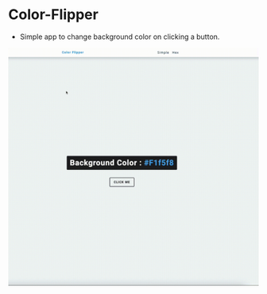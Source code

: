 # Color-Flipper

- Simple app to change background color on clicking a button.

!["Color Flipper GIF"](https://github.com/Sepehr-Sobhani/Color-Flipper/blob/main/color-flipper.gif)
